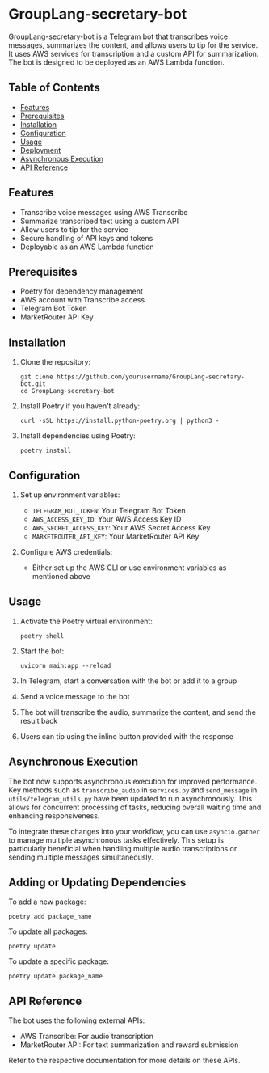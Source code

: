 # GroupLang-secretary-bot

GroupLang-secretary-bot is a Telegram bot that transcribes voice messages, summarizes the content, and allows users to tip for the service. It uses AWS services for transcription and a custom API for summarization. The bot is designed to be deployed as an AWS Lambda function.

## Table of Contents

- [Features](#features)
- [Prerequisites](#prerequisites)
- [Installation](#installation)
- [Configuration](#configuration)
- [Usage](#usage)
- [Deployment](#deployment)
- [Asynchronous Execution](#asynchronous-execution)
- [API Reference](#api-reference)

## Features

- Transcribe voice messages using AWS Transcribe
- Summarize transcribed text using a custom API
- Allow users to tip for the service
- Secure handling of API keys and tokens
- Deployable as an AWS Lambda function

## Prerequisites

- Poetry for dependency management
- AWS account with Transcribe access
- Telegram Bot Token
- MarketRouter API Key

## Installation

1. Clone the repository:
   ```
   git clone https://github.com/yourusername/GroupLang-secretary-bot.git
   cd GroupLang-secretary-bot
   ```

2. Install Poetry if you haven't already:
   ```
   curl -sSL https://install.python-poetry.org | python3 -
   ```

3. Install dependencies using Poetry:
   ```
   poetry install
   ```

## Configuration

1. Set up environment variables:
   - `TELEGRAM_BOT_TOKEN`: Your Telegram Bot Token
   - `AWS_ACCESS_KEY_ID`: Your AWS Access Key ID
   - `AWS_SECRET_ACCESS_KEY`: Your AWS Secret Access Key
   - `MARKETROUTER_API_KEY`: Your MarketRouter API Key

2. Configure AWS credentials:
   - Either set up the AWS CLI or use environment variables as mentioned above

## Usage

1. Activate the Poetry virtual environment:
   ```
   poetry shell
   ```

2. Start the bot:
   ```
   uvicorn main:app --reload
   ```

3. In Telegram, start a conversation with the bot or add it to a group

4. Send a voice message to the bot

5. The bot will transcribe the audio, summarize the content, and send the result back

6. Users can tip using the inline button provided with the response

## Asynchronous Execution

The bot now supports asynchronous execution for improved performance. Key methods such as `transcribe_audio` in `services.py` and `send_message` in `utils/telegram_utils.py` have been updated to run asynchronously. This allows for concurrent processing of tasks, reducing overall waiting time and enhancing responsiveness.

To integrate these changes into your workflow, you can use `asyncio.gather` to manage multiple asynchronous tasks effectively. This setup is particularly beneficial when handling multiple audio transcriptions or sending multiple messages simultaneously.

## Adding or Updating Dependencies

To add a new package:
```
poetry add package_name
```

To update all packages:
```
poetry update
```

To update a specific package:
```
poetry update package_name
```

## API Reference

The bot uses the following external APIs:

- AWS Transcribe: For audio transcription
- MarketRouter API: For text summarization and reward submission

Refer to the respective documentation for more details on these APIs.
